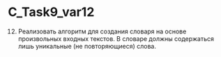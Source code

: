# C_Task9_var12
12) Реализовать алгоритм для создания словаря на основе
произвольных входных текстов. В словаре должны содержаться лишь
уникальные (не повторяющиеся) слова.
